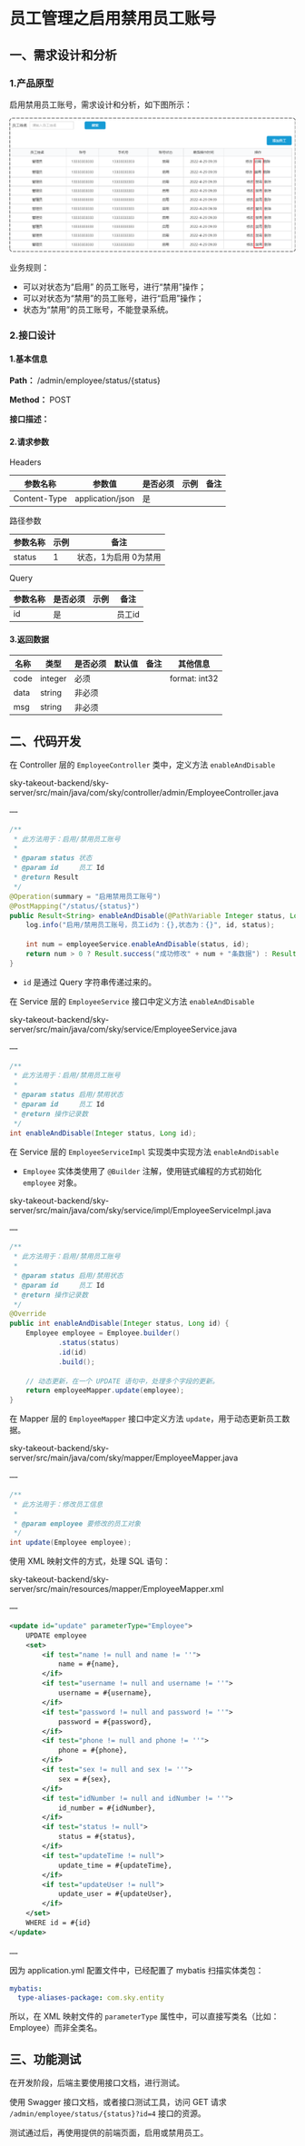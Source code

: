 # 员工管理之启用禁用员工账号

## 一、需求设计和分析

### 1.产品原型

启用禁用员工账号，需求设计和分析，如下图所示：

![启用禁用员工账号](../NodeAssets/启用禁用员工账号.png)

业务规则：

- 可以对状态为“启用” 的员工账号，进行“禁用”操作；
- 可以对状态为“禁用”的员工账号，进行“启用”操作；
- 状态为“禁用”的员工账号，不能登录系统。

### 2.接口设计

#### 1.基本信息

**Path：** /admin/employee/status/{status}

**Method：** POST

**接口描述：**

#### 2.请求参数

Headers

| 参数名称     | 参数值           | 是否必须 | 示例 | 备注 |
| ------------ | ---------------- | -------- | ---- | ---- |
| Content-Type | application/json | 是       |      |      |

路径参数

| 参数名称 | 示例 | 备注                  |
| -------- | ---- | --------------------- |
| status   | 1    | 状态，1为启用 0为禁用 |

Query

| 参数名称 | 是否必须 | 示例 | 备注   |
| -------- | -------- | ---- | ------ |
| id       | 是       |      | 员工id |

#### 3.返回数据

| 名称 | 类型    | 是否必须 | 默认值 | 备注 | 其他信息      |
| ---- | ------- | -------- | ------ | ---- | ------------- |
| code | integer | 必须     |        |      | format: int32 |
| data | string  | 非必须   |        |      |               |
| msg  | string  | 非必须   |        |      |               |

## 二、代码开发

在 Controller 层的 `EmployeeController` 类中，定义方法 `enableAndDisable`

sky-takeout-backend/sky-server/src/main/java/com/sky/controller/admin/EmployeeController.java

```java
……

/**
 * 此方法用于：启用/禁用员工账号
 *
 * @param status 状态
 * @param id     员工 Id
 * @return Result
 */
@Operation(summary = "启用禁用员工账号")
@PostMapping("/status/{status}")
public Result<String> enableAndDisable(@PathVariable Integer status, Long id) {
    log.info("启用/禁用员工账号，员工id为：{},状态为：{}", id, status);

    int num = employeeService.enableAndDisable(status, id);
    return num > 0 ? Result.success("成功修改" + num + "条数据") : Result.error("修改失败");
}
```

- `id` 是通过 Query 字符串传递过来的。

在 Service 层的  `EmployeeService` 接口中定义方法 `enableAndDisable`

sky-takeout-backend/sky-server/src/main/java/com/sky/service/EmployeeService.java

```java
……

/**
 * 此方法用于：启用/禁用员工账号
 *
 * @param status 启用/禁用状态
 * @param id     员工 Id
 * @return 操作记录数
 */
int enableAndDisable(Integer status, Long id);
```

在 Service 层的 `EmployeeServiceImpl` 实现类中实现方法 `enableAndDisable`

- `Employee` 实体类使用了 `@Builder` 注解，使用链式编程的方式初始化 `employee` 对象。

sky-takeout-backend/sky-server/src/main/java/com/sky/service/impl/EmployeeServiceImpl.java

```java
……

/**
 * 此方法用于：启用/禁用员工账号
 *
 * @param status 启用/禁用状态
 * @param id     员工 Id
 * @return 操作记录数
 */
@Override
public int enableAndDisable(Integer status, Long id) {
    Employee employee = Employee.builder()
            .status(status)
            .id(id)
            .build();

    // 动态更新，在一个 UPDATE 语句中，处理多个字段的更新。
    return employeeMapper.update(employee);
}
```

在 Mapper 层的 `EmployeeMapper` 接口中定义方法 `update`，用于动态更新员工数据。

sky-takeout-backend/sky-server/src/main/java/com/sky/mapper/EmployeeMapper.java

```java
……

/**
 * 此方法用于：修改员工信息
 *
 * @param employee 要修改的员工对象
 */
int update(Employee employee);
```

使用 XML 映射文件的方式，处理 SQL 语句：

sky-takeout-backend/sky-server/src/main/resources/mapper/EmployeeMapper.xml

```xml
……

<update id="update" parameterType="Employee">
    UPDATE employee
    <set>
        <if test="name != null and name != ''">
            name = #{name},
        </if>
        <if test="username != null and username != ''">
            username = #{username},
        </if>
        <if test="password != null and password != ''">
            password = #{password},
        </if>
        <if test="phone != null and phone != ''">
            phone = #{phone},
        </if>
        <if test="sex != null and sex != ''">
            sex = #{sex},
        </if>
        <if test="idNumber != null and idNumber != ''">
            id_number = #{idNumber},
        </if>
        <if test="status != null">
            status = #{status},
        </if>
        <if test="updateTime != null">
            update_time = #{updateTime},
        </if>
        <if test="updateUser != null">
            update_user = #{updateUser},
        </if>
    </set>
    WHERE id = #{id}
</update>

……
```

因为 application.yml 配置文件中，已经配置了 mybatis 扫描实体类包：

```yaml
mybatis:
  type-aliases-package: com.sky.entity
```

所以，在 XML 映射文件的 `parameterType` 属性中，可以直接写类名（比如：Employee）而非全类名。

## 三、功能测试

在开发阶段，后端主要使用接口文档，进行测试。

使用 Swagger 接口文档，或者接口测试工具，访问 GET 请求 `/admin/employee/status/{status}?id=4` 接口的资源。

测试通过后，再使用提供的前端页面，启用或禁用员工。
